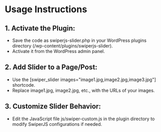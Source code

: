 # Usage Instructions

## 1. Activate the Plugin:

- Save the code as swiperjs-slider.php in your WordPress plugins directory (/wp-content/plugins/swiperjs-slider).
- Activate it from the WordPress admin panel.

## 2. Add Slider to a Page/Post:

- Use the [swiper_slider images="image1.jpg,image2.jpg,image3.jpg"] shortcode.
- Replace image1.jpg, image2.jpg, etc., with the URLs of your images.

## 3. Customize Slider Behavior:

- Edit the JavaScript file js/swiper-custom.js in the plugin directory to modify SwiperJS configurations if needed.
